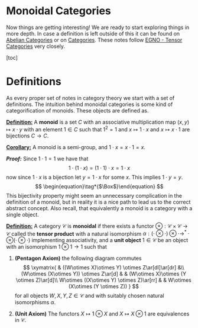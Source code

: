 # Monoidal Categories

Now things are getting interesting! We are ready to start exploring things in more depth. In case a definition is left outside of this it can be found on [Abelian Categories](../Categories/Abelian_Categories.md) or on [Categories](../Categories/Categories.md). These notes follow [EGNO - Tensor Categories](https://math.mit.edu/~etingof/egnobookfinal.pdf) very closely.

[toc]



# Definitions

As every proper set of notes in category theory we start with a set of definitions. The intuition behind monoidal categories is some kind of categorification of monoids. These objects are defined as. 

**<u>Definition:</u>** A **monoid** is a set $C$ with an associative multiplication map $(x,y) \mapsto x\cdot y$ with an element $1 \in C$ such that $1^2 = 1$ and $x\mapsto 1\cdot x$ and $x\mapsto x\cdot 1$ are bijections $C\to C$. 

**<u>Corollary:</u>** A monoid is a semi-group, and $1\cdot x = x\cdot 1 = x$.

***Proof:*** Since $1\cdot 1 = 1$ we have that 
$$
1 \cdot ( 1 \cdot x) = (1\cdot 1) \cdot x = 1\cdot x
$$
now since $1\cdot x$ is a bijection let $y = 1\cdot x$ for some $x$. This implies $1 \cdot y = y$. 
$$
\begin{equation}\tag*{$\Box$}\end{equation}
$$
This bijectivity property might seem an unnecessary complication in the definition of a monoid, but in reality it is a nice path to lead us to the correct abstract concept. Also recall, that equivalently a monoid is a category with a single object. 

**<u>Definition:</u>**  A category $\mathcal{C}$ is **monoidal** if there exists a functor $\otimes : \mathcal{C}\times \mathcal{C} \to \mathcal{C}$ called the **tensor product** with a natural isomorphism $\alpha:(\cdot \otimes \cdot)\otimes \cdot  \to^\ast \cdot \otimes (\cdot \otimes \cdot)$ implementing associativity, and a **unit object** $1 \in \mathcal{C}$ be an object with an isomorphism $1\otimes 1 \to 1$  such that

1. **(Pentagon Axiom)** the following diagram commutes 
   $$
   \xymatrix{
   & ((W\otimes X)\otimes Y) \otimes Z\ar[dl]\ar[dr] &\\
   (W\otimes (X\otimes Y)) \otimes Z\ar[d] & & (W\otimes X)\otimes (Y \otimes Z)\ar[d]\\
   W\otimes ((X\otimes Y) \otimes Z)\ar[rr] & & W\otimes (X\otimes (Y \otimes Z))
   }
   $$
   for all objects $W,X,Y,Z \in \mathcal{C}$ and with suitably chosen natural isomorphisms $\alpha$.  

2.  **(Unit Axiom)** The functors $X \mapsto 1\otimes X$ and $X \mapsto X\otimes 1$ are equivalences in $\mathcal{C}$. 



​	

